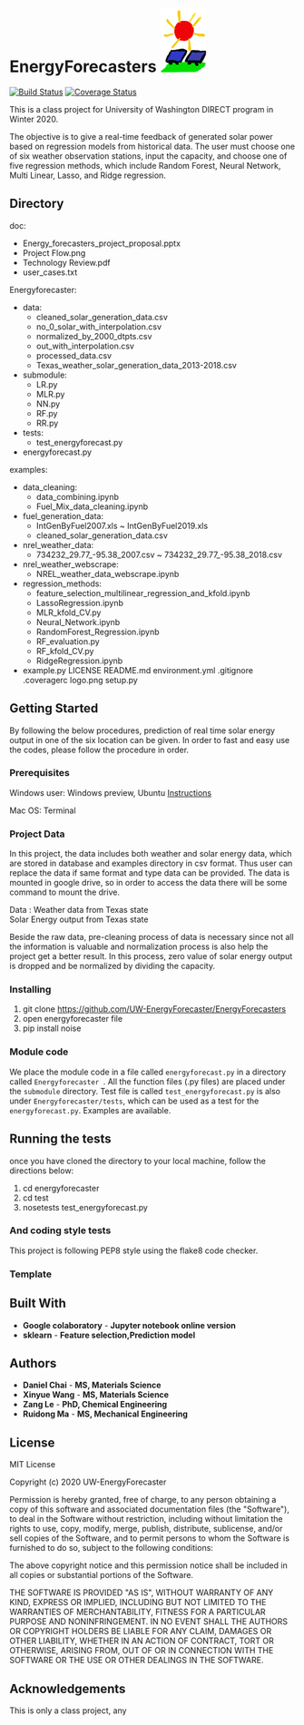 # EnergyForecasters <img src='logo.png'>

[![Build Status](https://travis-ci.org/UW-EnergyForecaster/EnergyForecasters.svg?branch=master)](https://travis-ci.org/github/UW-EnergyForecaster)
[![Coverage Status](https://coveralls.io/repos/github/UW-EnergyForecaster/EnergyForecasters/badge.svg?branch=master)](https://coveralls.io/github/UW-EnergyForecaster/EnergyForecasters?branch=master)

This is a class project for University of Washington DIRECT program in Winter 2020.

The objective is to give a real-time feedback of generated solar power based on regression models from historical data. The user must choose one of six weather observation stations, input the capacity, and choose one of five regression methods, which include Random Forest, Neural Network, Multi Linear, Lasso, and Ridge regression.

## Directory
doc:
* Energy_forecasters_project_proposal.pptx
* Project Flow.png
* Technology Review.pdf
* user_cases.txt

Energyforecaster:
* data:  
    * cleaned_solar_generation_data.csv
    * no_0_solar_with_interpolation.csv
    * normalized_by_2000_dtpts.csv
    * out_with_interpolation.csv
    * processed_data.csv
    * Texas_weather_solar_generation_data_2013-2018.csv
* submodule:
    * LR.py  
    * MLR.py  
    * NN.py  
    * RF.py  
    * RR.py  
* tests:  
    * test_energyforecast.py  
* energyforecast.py

examples:
* data_cleaning:
    * data_combining.ipynb
    * Fuel_Mix_data_cleaning.ipynb
* fuel_generation_data:  
    * IntGenByFuel2007.xls ~ IntGenByFuel2019.xls
    * cleaned_solar_generation_data.csv
* nrel_weather_data:  
    * 734232_29.77_-95.38_2007.csv ~ 734232_29.77_-95.38_2018.csv
* nrel_weather_webscrape:  
    * NREL_weather_data_webscrape.ipynb
* regression_methods:  
    * feature_selection_multilinear_regression_and_kfold.ipynb
    * LassoRegression.ipynb
    * MLR_kfold_CV.py
    * Neural_Network.ipynb
    * RandomForest_Regression.ipynb
    * RF_evaluation.py
    * RF_kfold_CV.py
    * RidgeRegression.ipynb
* example.py
LICENSE
README.md
environment.yml
.gitignore
.coveragerc
logo.png
setup.py

## Getting Started

By following the below procedures, prediction of real time solar energy output in one of the six location can be given. In order to fast and easy use the codes, please follow the procedure in order.

### Prerequisites

Windows user: Windows preview, Ubuntu  <a href="https://towardsdatascience.com/setting-up-a-data-science-environment-using-windows-subsystem-for-linux-wsl-c4b390803dd">Instructions</a>

Mac OS: Terminal  

### Project Data

In this project, the data includes both weather and solar energy data, which are stored in database and examples directory in csv format. Thus user can  replace the data if same format and type data can be provided. The data is mounted in google drive, so in order to access the data there will be some command to mount the drive.  

Data        : Weather data from Texas state  
              Solar Energy output from Texas state

Beside the raw data, pre-cleaning process of data is necessary since not all the information is valuable and normalization process is also help the project get a better result. In this process, zero value of solar energy output is dropped and be normalized by dividing the capacity.


### Installing  

1. git clone https://github.com/UW-EnergyForecaster/EnergyForecasters
2. open energyforecaster file
3. pip install noise

### Module code

We place the module code in a file called `energyforecast.py` in a directory called `Energyforecaster `.
All the function files (.py files) are placed under the `submodule` directory.
Test file is called `test_energyforecast.py` is also under `Energyforecaster/tests`, which can be used as a test for the `energyforecast.py`.
Examples are available.

## Running the tests
once you have cloned the directory to your local machine, follow the directions below:  

1. cd energyforecaster
2. cd test
3. nosetests test_energyforecast.py

### And coding style tests
This project is following PEP8 style using the flake8 code checker.

### Template




## Built With
* **Google colaboratory** - **Jupyter notebook online version**
* **sklearn** - **Feature selection,Prediction model**


## Authors

* **Daniel Chai** - **MS, Materials Science**
* **Xinyue Wang** - **MS, Materials Science**
* **Zang Le** - **PhD, Chemical Engineering**
* **Ruidong Ma** - **MS, Mechanical Engineering**


## License

MIT License

Copyright (c) 2020 UW-EnergyForecaster

Permission is hereby granted, free of charge, to any person obtaining a copy of this software and associated documentation files (the "Software"), to deal in the Software without restriction, including without limitation the rights to use, copy, modify, merge, publish, distribute, sublicense, and/or sell copies of the Software, and to permit persons to whom the Software is furnished to do so, subject to the following conditions:

The above copyright notice and this permission notice shall be included in all copies or substantial portions of the Software.

THE SOFTWARE IS PROVIDED "AS IS", WITHOUT WARRANTY OF ANY KIND, EXPRESS OR IMPLIED, INCLUDING BUT NOT LIMITED TO THE WARRANTIES OF MERCHANTABILITY, FITNESS FOR A PARTICULAR PURPOSE AND NONINFRINGEMENT. IN NO EVENT SHALL THE
AUTHORS OR COPYRIGHT HOLDERS BE LIABLE FOR ANY CLAIM, DAMAGES OR OTHER LIABILITY, WHETHER IN AN ACTION OF CONTRACT, TORT OR OTHERWISE, ARISING FROM, OUT OF OR IN CONNECTION WITH THE SOFTWARE OR THE USE OR OTHER DEALINGS IN THE SOFTWARE.


## Acknowledgements

This is only a class project, any
